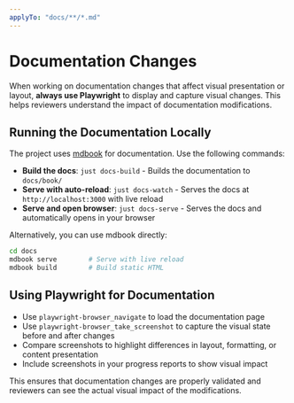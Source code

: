 ```yaml
---
applyTo: "docs/**/*.md"
---
```


# Documentation Changes

When working on documentation changes that affect visual presentation or layout, **always use Playwright** to display and capture visual changes. This helps reviewers understand the impact of documentation modifications.

## Running the Documentation Locally

The project uses [mdbook](https://rust-lang.github.io/mdBook/) for documentation. Use the following commands:

- **Build the docs**: `just docs-build` - Builds the documentation to `docs/book/`
- **Serve with auto-reload**: `just docs-watch` - Serves the docs at `http://localhost:3000` with live reload
- **Serve and open browser**: `just docs-serve` - Serves the docs and automatically opens in your browser

Alternatively, you can use mdbook directly:
```bash
cd docs
mdbook serve        # Serve with live reload
mdbook build        # Build static HTML
```

## Using Playwright for Documentation

- Use `playwright-browser_navigate` to load the documentation page
- Use `playwright-browser_take_screenshot` to capture the visual state before and after changes
- Compare screenshots to highlight differences in layout, formatting, or content presentation
- Include screenshots in your progress reports to show visual impact

This ensures that documentation changes are properly validated and reviewers can see the actual visual impact of the modifications.
